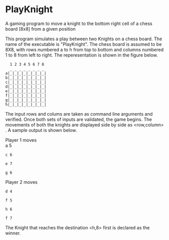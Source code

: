 # PlayKnight
A gaming program to move a knight to the bottom right cell of a chess board [8x8] from a given position

This program simulates a play between two Knights on a chess board.
The name of the executable is "PlayKnight".
The chess board is assumed to be 8X8, with rows numbered a to h from 
top to bottom and columns numbered 1 to 8 from left to right.
The reperesentation is shown in the figure below.

	  1 2 3 4 5 6 7 8
	  _ _ _ _ _ _ _ _ 	
	a|_|_|_|_|_|_|_|_|
	b|_|_|_|_|_|_|_|_|
	c|_|_|_|_|_|_|_|_|
	d|_|_|_|_|_|_|_|_|
	e|_|_|_|_|_|_|_|_|
	f|_|_|_|_|_|_|_|_|
	g|_|_|_|_|_|_|_|_|
	h|_|_|_|_|_|_|_|_|

The input rows and colums are taken as command line arguments and verified.
Once both sets of inputs are validated, the game begins.
The movements of both the knights are displayed side by side as <row,column> .
A sample output is shown below.

Player 1 moves        
    a 5
    
    c 6
    
    e 7
    
    g 6
    

Player 2 moves

    d 4
    
    f 5
    
    h 6
    
    f 7
    


The Knight that reaches the destination <h,8> first is declared as the winner.

